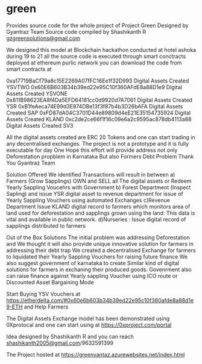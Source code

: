 # green
Provides source code for the whole project of Project Green Designed by Gyantraz Team 
Source code compiled by Shashikanth R gzgreensolutions@gmail.com

We designed this  model at Blockchain hackathon conducted at hotel ashoka during 19 to 21
all the source code is executed through smart conctracts deployed at ethereum purlic network you can download the code from smart contracts at  

0xa17719BaCf79a8c15E2269A07fFC16Ee1f32D993      Digital Assets Created   YSVTWO
  0x60E6B603B34b39ed22e95C10f360AFdE8a88D1e9 Digital Assets Created      YSVONE
  0x811B98623EA8f4Da5EFD64181cc0d9920d7A7061  Digital Assets Created      YSR
  0xB1feAeca74E99d3E974DBe13f3f87b4b3D26bAFA  Digital Assets Created       SAP
  0xFD87dA04C3701D44e89809d4eE21E35154735924    Digital Assets Created    KLAND
   0xc2de2ce66f1f16c09e6a2c9595ac878db4113a88    Digital Assets Created    SV3
  
  
  
  All the digital assets created are ERC 20 Tokens and one can start trading in any decentralised exchanges.
  The project is not a prototype and it is fully executable for day One
  Hope this effort will provide address not only Deforestation propblem in Karnataka But also Formers Debt Problem
  Thank You
  Gyantraz Team
  
  
  Solution Offered
  We identified Transactions will result in between
  a) Farmers   (Grow Sapplings) OWN and SELL all The digital assets or Redeem Yearly Sappling Voucehrs with Government
  b) Forest Department (Inspect Sapling) and issue YSR digital asset to revenue department for issue of Yearly Sappling Vouchers using automated Exchanges
  c)Revenue Department Issue KLAND digital record to farmers which monitors area of land used for deforestation and sapplings grown using the land: This data is vital and available in public network.
  d)Nurseries : Issue digital record of sapplings distributed to farmers
  
  Out of the Box Solutions
  The initial problem was addressing Deforestation 
  and We thought it will also provide unique innovative solution for farmers in addressing their debt trap
  We created a decentralised Exchange for farmers to liquidated their Yearly Sappling Vouchers for raising future finance
  We also suggest government of karnataka to create Similar kind of digital solutions for farmers in exchaning their produced goods.
  Govenrment also can raise finance against Yearly sappling Voucher using ICO route or Discounted Asset Bargaining  Mode
  
  Start Buying YSV Vouchers at 
  https://etherdelta.com/#0x60e6b603b34b39ed22e95c10f360afde8a88d1e9-ETH 
  and Help Farmers
  
  
 The Digital Assets Exchange model has been demonstrated using 0Xprotocal and one can start using at 
 https://0xproject.com/portal
  
  Idea designed by Shashikanth R and you can reach shashikanth2005@gmail.com/9632591399
  
  The Project hosted at 
  https://greenyantaz.azurewebsites.net/index.html
